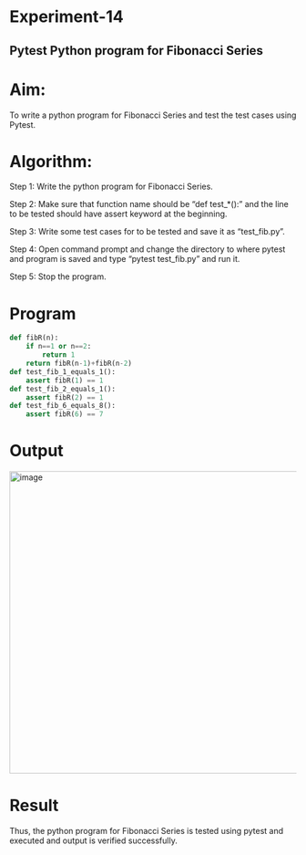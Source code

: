 # Experiment-14

## Pytest Python program for Fibonacci Series 

# Aim:
To write a python program for Fibonacci Series and test the test cases using Pytest. 

# Algorithm: 

Step 1: Write the python program for Fibonacci Series.

Step 2: Make sure that function name should be “def test_*():” and the line to be tested
should have assert keyword at the beginning.

Step 3: Write some test cases for to be tested and save it as “test_fib.py”.

Step 4: Open command prompt and change the directory to where pytest and program is
saved and type “pytest test_fib.py” and run it.

Step 5: Stop the program. 

# Program
```python
def fibR(n): 
    if n==1 or n==2: 
        return 1 
    return fibR(n-1)+fibR(n-2) 
def test_fib_1_equals_1(): 
    assert fibR(1) == 1 
def test_fib_2_equals_1(): 
    assert fibR(2) == 1 
def test_fib_6_equals_8(): 
    assert fibR(6) == 7 

```
# Output
<img width="1645" height="530" alt="image" src="https://github.com/user-attachments/assets/bfe6d787-3c90-423f-b543-dc5dec28a12f" />


# Result
Thus, the python program for Fibonacci Series is tested using pytest and executed and output is verified successfully.
